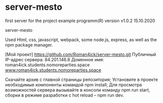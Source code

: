 # server-mesto

first server for the project
example programm(R) version v1.0.2 15.10.2020

server-mesto

Used Html, css, javascript, webpack, some node.js, express, as well as the npm package manager.

[Мой проект] https://github.com/Roman4ick/server-mesto.git
Публичный IP-адрес сервера: 84.201.146.8
Доменное имя: 
roman4ick.students.nomoreparties.space 
www.roman4ick.students.nomoreparties.space

Скачайте архив с главной страницы репозитория; Установите в проекте необходимые компоненты командой npm install; Для просмотра возможностей сервера вызывайте в консоли команду npm run start, сборки в режиме разработки с hot reload – npm run dev.
